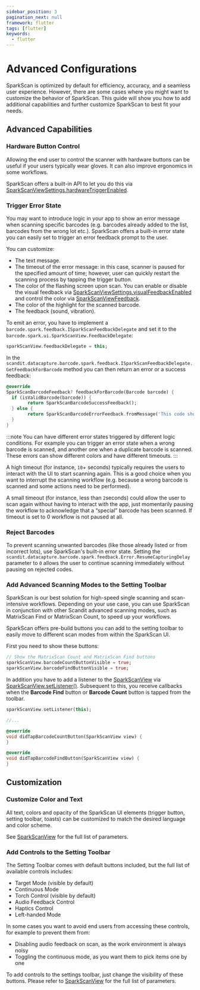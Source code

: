 ```yaml
---
sidebar_position: 3
pagination_next: null
framework: flutter
tags: [flutter]
keywords:
  - flutter
---
```


# Advanced Configurations

SparkScan is optimized by default for efficiency, accuracy, and a seamless user experience. However, there are some cases where you might want to customize the behavior of SparkScan. This guide will show you how to add additional capabilities and further customize SparkScan to best fit your needs.

## Advanced Capabilities

### Hardware Button Control

Allowing the end user to control the scanner with hardware buttons can be useful if your users typically wear gloves. It can also improve ergonomics in some workflows.

SparkScan offers a built-in API to let you do this via [SparkScanViewSettings.hardwareTriggerEnabled](https://docs.scandit.com/data-capture-sdk/flutter/barcode-capture/api/ui/spark-scan-view-settings.html#property-scandit.datacapture.barcode.spark.ui.SparkScanViewSettings.HardwareTriggerEnabled).

### Trigger Error State

You may want to introduce logic in your app to show an error message when scanning specific barcodes (e.g. barcodes already added to the list, barcodes from the wrong lot etc.). SparkScan offers a built-in error state you can easily set to trigger an error feedback prompt to the user.

You can customize:

- The text message.
- The timeout of the error message: in this case, scanner is paused for the specified amount of time; however, user can quickly restart the scanning process by tapping the trigger button.
- The color of the flashing screen upon scan. You can enable or disable the visual feedback via [SparkScanViewSettings.visualFeedbackEnabled](https://docs.scandit.com/data-capture-sdk/flutter/barcode-capture/api/ui/spark-scan-view-settings.html#property-scandit.datacapture.barcode.spark.ui.SparkScanViewSettings.VisualFeedbackEnabled) and control the color via [SparkScanViewFeedback](https://docs.scandit.com/data-capture-sdk/flutter/barcode-capture/api/ui/spark-scan-view-feedback.html#class-scandit.datacapture.barcode.spark.ui.SparkScanViewFeedback).
- The color of the highlight for the scanned barcode.
- The feedback (sound, vibration).

To emit an error, you have to implement a `barcode.spark.feedback.ISparkScanFeedbackDelegate` and set it to the `barcode.spark.ui.SparkScanView.FeedbackDelegate`:

```dart
sparkScanView.feedbackDelegate = this;
```

In the `scandit.datacapture.barcode.spark.feedback.ISparkScanFeedbackDelegate.GetFeedbackForBarcode` method you can then return an error or a success feedback:

```dart
@override
SparkScanBarcodeFeedback? feedbackForBarcode(Barcode barcode) {
  if (isValidBarcode(barcode)) {
        return SparkScanBarcodeSuccessFeedback();
  } else {
        return SparkScanBarcodeErrorFeedback.fromMessage('This code should not have been scanned', Duration(seconds: 60));
  }
}
```

:::note
You can have different error states triggered by different logic conditions. For example you can trigger an error state when a wrong barcode is scanned, and another one when a duplicate barcode is scanned. These errors can show different colors and have different timeouts.
:::



A high timeout (for instance, `10`+ seconds) typically requires the users to interact with the UI to start scanning again. This is a good choice when you want to interrupt the scanning workflow (e.g. because a wrong barcode is scanned and some actions need to be performed). 

A small timeout (for instance, less than `2`seconds) could allow the user to scan again without having to interact with the app, just momentarily pausing the workflow to acknowledge that a “special” barcode has been scanned. If timeout is set to 0 workflow is not paused at all.

### Reject Barcodes

To prevent scanning unwanted barcodes (like those already listed or from incorrect lots), use SparkScan's built-in error state. Setting the `scandit.datacapture.barcode.spark.feedback.Error.ResumeCapturingDelay` parameter to `0` allows the user to continue scanning immediately without pausing on rejected codes.

### Add Advanced Scanning Modes to the Setting Toolbar

SparkScan is our best solution for high-speed single scanning and scan-intensive workflows. Depending on your use case, you can use SparkScan in conjunction with other Scandit advanced scanning modes, such as MatrixScan Find or MatrixScan Count, to speed up your workflows.

SparkScan offers pre-build buttons you can add to the setting toolbar to easily move to different scan modes from within the SparkScan UI.

First you need to show these buttons:

```dart
// Show the MatrixScan Count and MatrixScan Find buttons
sparkScanView.barcodeCountButtonVisible = true;
sparkScanView.barcodeFindButtonVisible = true;
```
<!--
![SparkScan Setting Toolbar](/img/sparkscan/toolbar-advanced.png)
-->

In addition you have to add a listener to the [SparkScanView](https://docs.scandit.com/data-capture-sdk/flutter/barcode-capture/api/ui/spark-scan-view.html#class-scandit.datacapture.barcode.spark.ui.SparkScanView) via [SparkScanView.setListener()](https://docs.scandit.com/data-capture-sdk/flutter/barcode-capture/api/ui/spark-scan-view.html#method-scandit.datacapture.barcode.spark.ui.SparkScanView.SetListener). Subsequent to this, you receive callbacks when the **Barcode Find** button or **Barcode Count** button is tapped from the toolbar.

```dart
sparkScanView.setListener(this);

//...

@override
void didTapBarcodeCountButton(SparkScanView view) {
}

@override
void didTapBarcodeFindButton(SparkScanView view) {
}
```

## Customization

### Customize Color and Text

All text, colors and opacity of the SparkScan UI elements (trigger button, setting toolbar, toasts) can be customized to match the desired language and color scheme.

See [SparkScanView](https://docs.scandit.com/data-capture-sdk/flutter/barcode-capture/api/ui/spark-scan-view.html#class-scandit.datacapture.barcode.spark.ui.SparkScanView) for the full list of parameters.

### Add Controls to the Setting Toolbar

The Setting Toolbar comes with default buttons included, but the full list of available controls includes:

* Target Mode (visible by default)
* Continuous Mode
* Torch Control (visible by default)
* Audio Feedback Control
* Haptics Control
* Left-handed Mode

In some cases you want to avoid end users from accessing these controls, for example to prevent them from:

* Disabling audio feedback on scan, as the work environment is always noisy
* Toggling the continuous mode, as you want them to pick items one by one

To add controls to the settings toolbar, just change the visibility of these buttons. Please refer to [SparkScanView](https://docs.scandit.com/data-capture-sdk/flutter/barcode-capture/api/ui/spark-scan-view.html#class-scandit.datacapture.barcode.spark.ui.SparkScanView) for the full list of parameters.
